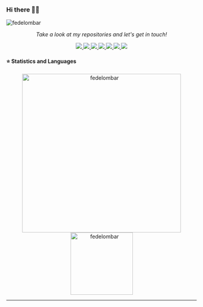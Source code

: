### Hi there 👋👋

<p align="left"> <img src="https://komarev.com/ghpvc/?username=fedelombar" alt="fedelombar" /> </p>
<!-- Social Section -->
<p align="center">
  <i>Take a look at my repositories and let's get in touch!</i>

<p align="center">
  <a href= "https://github.com/fedelombar/">
    <img src="https://img.icons8.com/material-outlined/30/689d6a/source-code.png"/>
  </a>
  <a href= "https://www.linkedin.com/in/federicolombardozzi/">
    <img src="https://img.icons8.com/material-outlined/30/689d6a/linkedin.png"/>
  </a>
  <a href= "https://twitter.com/fedelombar">
    <img src="https://img.icons8.com/material-outlined/30/689d6a/twitter.png"/>
  </a>
  <a href= "#">
    <img src="https://img.icons8.com/material-outlined/30/689d6a/geography.png"/>
  </a>
  <a href="https://www.ko-fi.com/fedelombar">
    <img src="https://img.icons8.com/material-outlined/30/689d6a/cafe.png"/>
  </a>
  <a href="#">
    <img src="https://img.icons8.com/material-outlined/30/689d6a/parse-from-clipboard.png"/>
  </a>
  <a href="mailto:lombardozzifa@gmail.com">
    <img src="https://img.icons8.com/ios-glyphs/30/689d6a/physics.png"/>
  </a>

  
</p>

 
 #### ⭐  Statistics and Languages

 <p align="center"> 
    <img src="https://github-readme-stats.vercel.app/api?username=fedelombar&count_private=true&show_icons=true&theme=buefy" alt="fedelombar" width="420"/> 
    <img src="https://github-readme-stats.vercel.app/api/top-langs/?username=fedelombar&hide=jupyter%20notebook,html,css&langs_count=8&layout=compact&theme=buefy" alt="fedelombar" height="165" />
 </p>




---
<!--
**fedelombar/fedelombar** is a ✨ _special_ ✨ repository because its `README.md` (this file) appears on your GitHub profile.

Here are some ideas to get you started:

- 🔭 I’m currently working on ...
- 🌱 I’m currently learning ...
- 👯 I’m looking to collaborate on ...
- 🤔 I’m looking for help with ...
- 💬 Ask me about ...
- 📫 How to reach me: ...
- 😄 Pronouns: ...
- ⚡ Fun fact: ...
-->
